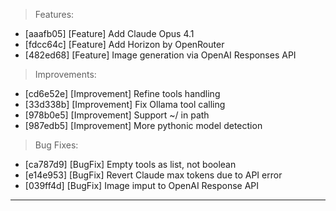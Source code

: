 > Features:
- [aaafb05] [Feature] Add Claude Opus 4.1
- [fdcc64c] [Feature] Add Horizon by OpenRouter
- [482ed68] [Feature] Image generation via OpenAI Responses API

> Improvements:
- [cd6e52e] [Improvement] Refine tools handling
- [33d338b] [Improvement] Fix Ollama tool calling
- [978b0e5] [Improvement] Support ~/ in path
- [987edb5] [Improvement] More pythonic model detection

> Bug Fixes:
- [ca787d9] [BugFix] Empty tools as list, not boolean
- [e14e953] [BugFix] Revert Claude max tokens due to API error
- [039ff4d] [BugFix] Image imput to OpenAI Response API


---
